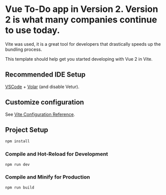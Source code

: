 # Vue To-Do app in Version 2. Version 2 is what many companies continue to use today.

Vite was used, it is a great tool for developers that drastically speeds up the bundling process.

This template should help get you started developing with Vue 2 in Vite. 

## Recommended IDE Setup

[VSCode](https://code.visualstudio.com/) + [Volar](https://marketplace.visualstudio.com/items?itemName=johnsoncodehk.volar) (and disable Vetur).

## Customize configuration

See [Vite Configuration Reference](https://vitejs.dev/config/).

## Project Setup

```sh
npm install
```

### Compile and Hot-Reload for Development

```sh
npm run dev
```

### Compile and Minify for Production

```sh
npm run build
```
